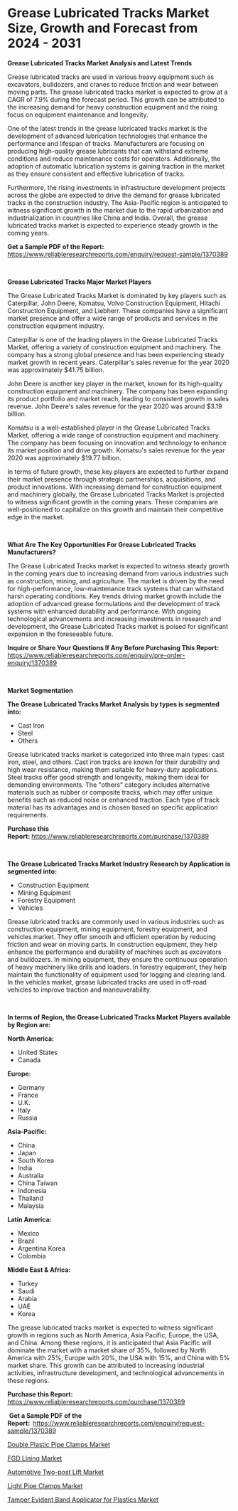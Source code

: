 <p><h1>Grease Lubricated Tracks Market Size, Growth and Forecast from 2024 - 2031</h1></p><p><strong>Grease Lubricated Tracks Market Analysis and Latest Trends</strong></p>
<p><p>Grease lubricated tracks are used in various heavy equipment such as excavators, bulldozers, and cranes to reduce friction and wear between moving parts. The grease lubricated tracks market is expected to grow at a CAGR of 7.9% during the forecast period. This growth can be attributed to the increasing demand for heavy construction equipment and the rising focus on equipment maintenance and longevity.</p><p>One of the latest trends in the grease lubricated tracks market is the development of advanced lubrication technologies that enhance the performance and lifespan of tracks. Manufacturers are focusing on producing high-quality grease lubricants that can withstand extreme conditions and reduce maintenance costs for operators. Additionally, the adoption of automatic lubrication systems is gaining traction in the market as they ensure consistent and effective lubrication of tracks.</p><p>Furthermore, the rising investments in infrastructure development projects across the globe are expected to drive the demand for grease lubricated tracks in the construction industry. The Asia-Pacific region is anticipated to witness significant growth in the market due to the rapid urbanization and industrialization in countries like China and India. Overall, the grease lubricated tracks market is expected to experience steady growth in the coming years.</p></p>
<p><strong>Get a Sample PDF of the Report:&nbsp;</strong> <a href="https://www.reliableresearchreports.com/enquiry/request-sample/1370389">https://www.reliableresearchreports.com/enquiry/request-sample/1370389</a></p>
<p>&nbsp;</p>
<p><strong>Grease Lubricated Tracks Major Market Players</strong></p>
<p><p>The Grease Lubricated Tracks Market is dominated by key players such as Caterpillar, John Deere, Komatsu, Volvo Construction Equipment, Hitachi Construction Equipment, and Liebherr. These companies have a significant market presence and offer a wide range of products and services in the construction equipment industry.</p><p>Caterpillar is one of the leading players in the Grease Lubricated Tracks Market, offering a variety of construction equipment and machinery. The company has a strong global presence and has been experiencing steady market growth in recent years. Caterpillar's sales revenue for the year 2020 was approximately $41.75 billion.</p><p>John Deere is another key player in the market, known for its high-quality construction equipment and machinery. The company has been expanding its product portfolio and market reach, leading to consistent growth in sales revenue. John Deere's sales revenue for the year 2020 was around $3.19 billion.</p><p>Komatsu is a well-established player in the Grease Lubricated Tracks Market, offering a wide range of construction equipment and machinery. The company has been focusing on innovation and technology to enhance its market position and drive growth. Komatsu's sales revenue for the year 2020 was approximately $19.77 billion.</p><p>In terms of future growth, these key players are expected to further expand their market presence through strategic partnerships, acquisitions, and product innovations. With increasing demand for construction equipment and machinery globally, the Grease Lubricated Tracks Market is projected to witness significant growth in the coming years. These companies are well-positioned to capitalize on this growth and maintain their competitive edge in the market.</p></p>
<p>&nbsp;</p>
<p><strong>What Are The Key Opportunities For Grease Lubricated Tracks Manufacturers?</strong></p>
<p><p>The Grease Lubricated Tracks market is expected to witness steady growth in the coming years due to increasing demand from various industries such as construction, mining, and agriculture. The market is driven by the need for high-performance, low-maintenance track systems that can withstand harsh operating conditions. Key trends driving market growth include the adoption of advanced grease formulations and the development of track systems with enhanced durability and performance. With ongoing technological advancements and increasing investments in research and development, the Grease Lubricated Tracks market is poised for significant expansion in the foreseeable future.</p></p>
<p><strong>Inquire or Share Your Questions If Any Before Purchasing This Report:</strong> <a href="https://www.reliableresearchreports.com/enquiry/pre-order-enquiry/1370389">https://www.reliableresearchreports.com/enquiry/pre-order-enquiry/1370389</a></p>
<p>&nbsp;</p>
<p><strong>Market Segmentation</strong></p>
<p><strong>The Grease Lubricated Tracks Market Analysis by types is segmented into:</strong></p>
<p><ul><li>Cast Iron</li><li>Steel</li><li>Others</li></ul></p>
<p><p>Grease lubricated tracks market is categorized into three main types: cast iron, steel, and others. Cast iron tracks are known for their durability and high wear resistance, making them suitable for heavy-duty applications. Steel tracks offer good strength and longevity, making them ideal for demanding environments. The "others" category includes alternative materials such as rubber or composite tracks, which may offer unique benefits such as reduced noise or enhanced traction. Each type of track material has its advantages and is chosen based on specific application requirements.</p></p>
<p><strong>Purchase this Report:&nbsp;</strong><a href="https://www.reliableresearchreports.com/purchase/1370389">https://www.reliableresearchreports.com/purchase/1370389</a></p>
<p>&nbsp;</p>
<p><strong>The Grease Lubricated Tracks Market Industry Research by Application is segmented into:</strong></p>
<p><ul><li>Construction Equipment</li><li>Mining Equipment</li><li>Forestry Equipment</li><li>Vehicles</li></ul></p>
<p><p>Grease lubricated tracks are commonly used in various industries such as construction equipment, mining equipment, forestry equipment, and vehicles market. They offer smooth and efficient operation by reducing friction and wear on moving parts. In construction equipment, they help enhance the performance and durability of machines such as excavators and bulldozers. In mining equipment, they ensure the continuous operation of heavy machinery like drills and loaders. In forestry equipment, they help maintain the functionality of equipment used for logging and clearing land. In the vehicles market, grease lubricated tracks are used in off-road vehicles to improve traction and maneuverability.</p></p>
<p>&nbsp;</p>
<p><strong>In terms of Region, the Grease Lubricated Tracks Market Players available by Region are:</strong></p>
<p>
    <p> <strong> North America: </strong>
        <ul>
            <li>United States</li>
            <li>Canada</li>
        </ul>
        </p> 
    <p> <strong> Europe: </strong>
        <ul>
            <li>Germany</li>
            <li>France</li>
            <li>U.K.</li>
            <li>Italy</li>
            <li>Russia</li>
        </ul>
        </p> 
    <p> <strong> Asia-Pacific: </strong>
        <ul>
            <li>China</li>
            <li>Japan</li>
            <li>South Korea</li>
            <li>India</li>
            <li>Australia</li>
            <li>China Taiwan</li>
            <li>Indonesia</li>
            <li>Thailand</li>
            <li>Malaysia</li>
        </ul>
        </p> 
    <p> <strong> Latin America: </strong>
        <ul>
            <li>Mexico</li>
            <li>Brazil</li>
            <li>Argentina Korea</li>
            <li>Colombia</li>
        </ul>
        </p> 
    <p> <strong> Middle East & Africa: </strong>
        <ul>
            <li>Turkey</li>
            <li>Saudi</li>
            <li>Arabia</li>
            <li>UAE</li>
            <li>Korea</li>
        </ul>
    </p>
    </p>
<p><p>The grease lubricated tracks market is expected to witness significant growth in regions such as North America, Asia Pacific, Europe, the USA, and China. Among these regions, it is anticipated that Asia Pacific will dominate the market with a market share of 35%, followed by North America with 25%, Europe with 20%, the USA with 15%, and China with 5% market share. This growth can be attributed to increasing industrial activities, infrastructure development, and technological advancements in these regions.</p></p>
<p><strong>Purchase this Report: </strong><a href="https://www.reliableresearchreports.com/purchase/1370389">https://www.reliableresearchreports.com/purchase/1370389</a></p>
<p>&nbsp;<strong>Get a Sample PDF of the Report:&nbsp;&nbsp;</strong><a href="https://www.reliableresearchreports.com/enquiry/request-sample/1370389">https://www.reliableresearchreports.com/enquiry/request-sample/1370389</a></p>
<p><strong></strong></p>
<p><p><a href="https://issuu.com/reportprime-2/docs/double-plastic-pipe-clamps-market-size-2030.pptx">Double Plastic Pipe Clamps Market</a></p><p><a href="https://medium.com/@jordyhansen565/fgd-lining-market-report-reveals-the-latest-trends-and-growth-opportunities-of-this-market-335513b3587c">FGD Lining Market</a></p><p><a href="https://github.com/rahu1506/Market-Research-Report-List-2/blob/main/automotive-two-post-lift-market.md">Automotive Two-post Lift Market</a></p><p><a href="https://issuu.com/reportprime-2/docs/light-pipe-clamps-market-size-2030.pptx">Light Pipe Clamps Market</a></p><p><a href="https://medium.com/@jordyhansen565/tamper-evident-band-applicator-for-plastics-market-competitive-analysis-market-trends-and-db2d617e8fc8">Tamper Evident Band Applicator for Plastics Market</a></p></p>